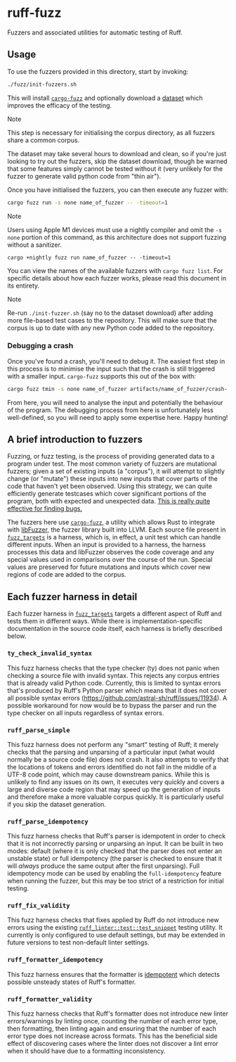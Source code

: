 # ruff-fuzz

Fuzzers and associated utilities for automatic testing of Ruff.

## Usage

To use the fuzzers provided in this directory, start by invoking:

```bash
./fuzz/init-fuzzers.sh
```

This will install [`cargo-fuzz`](https://github.com/rust-fuzz/cargo-fuzz) and optionally download a
[dataset](https://zenodo.org/record/3628784) which improves the efficacy of the testing.

> [!NOTE]
>
> This step is necessary for initialising the corpus directory, as all fuzzers share a common corpus.

The dataset may take several hours to download and clean, so if you're just looking to try out the
fuzzers, skip the dataset download, though be warned that some features simply cannot be tested
without it (very unlikely for the fuzzer to generate valid python code from "thin air").

Once you have initialised the fuzzers, you can then execute any fuzzer with:

```bash
cargo fuzz run -s none name_of_fuzzer -- -timeout=1
```

> [!NOTE]
>
> Users using Apple M1 devices must use a nightly compiler and omit the `-s none` portion of this
> command, as this architecture does not support fuzzing without a sanitizer.
>
> ```shell
> cargo +nightly fuzz run name_of_fuzzer -- -timeout=1
> ```

You can view the names of the available fuzzers with `cargo fuzz list`.
For specific details about how each fuzzer works, please read this document in its entirety.

> [!NOTE]
>
> Re-run `./init-fuzzer.sh` (say no to the dataset download) after adding more file-based test cases
> to the repository. This will make sure that the corpus is up to date with any new Python code
> added to the repository.

### Debugging a crash

Once you've found a crash, you'll need to debug it.
The easiest first step in this process is to minimise the input such that the crash is still
triggered with a smaller input.
`cargo-fuzz` supports this out of the box with:

```bash
cargo fuzz tmin -s none name_of_fuzzer artifacts/name_of_fuzzer/crash-...
```

From here, you will need to analyse the input and potentially the behaviour of the program.
The debugging process from here is unfortunately less well-defined, so you will need to apply some
expertise here.
Happy hunting!

## A brief introduction to fuzzers

Fuzzing, or fuzz testing, is the process of providing generated data to a program under test.
The most common variety of fuzzers are mutational fuzzers; given a set of existing inputs (a
"corpus"), it will attempt to slightly change (or "mutate") these inputs into new inputs that cover
parts of the code that haven't yet been observed.
Using this strategy, we can quite efficiently generate testcases which cover significant portions of
the program, both with expected and unexpected data.
[This is really quite effective for finding bugs.](https://github.com/rust-fuzz/trophy-case)

The fuzzers here use [`cargo-fuzz`](https://github.com/rust-fuzz/cargo-fuzz), a utility which allows
Rust to integrate with [libFuzzer](https://llvm.org/docs/LibFuzzer.html), the fuzzer library built
into LLVM.
Each source file present in [`fuzz_targets`](fuzz_targets) is a harness, which is, in effect, a unit
test which can handle different inputs.
When an input is provided to a harness, the harness processes this data and libFuzzer observes the
code coverage and any special values used in comparisons over the course of the run.
Special values are preserved for future mutations and inputs which cover new regions of code are
added to the corpus.

## Each fuzzer harness in detail

Each fuzzer harness in [`fuzz_targets`](fuzz_targets) targets a different aspect of Ruff and tests
them in different ways. While there is implementation-specific documentation in the source code
itself, each harness is briefly described below.

### `ty_check_invalid_syntax`

This fuzz harness checks that the type checker (ty) does not panic when checking a source
file with invalid syntax. This rejects any corpus entries that is already valid Python code.
Currently, this is limited to syntax errors that's produced by Ruff's Python parser which means
that it does not cover all possible syntax errors (<https://github.com/astral-sh/ruff/issues/11934>).
A possible workaround for now would be to bypass the parser and run the type checker on all inputs
regardless of syntax errors.

### `ruff_parse_simple`

This fuzz harness does not perform any "smart" testing of Ruff; it merely checks that the parsing
and unparsing of a particular input (what would normally be a source code file) does not crash.
It also attempts to verify that the locations of tokens and errors identified do not fall in the
middle of a UTF-8 code point, which may cause downstream panics.
While this is unlikely to find any issues on its own, it executes very quickly and covers a large
and diverse code region that may speed up the generation of inputs and therefore make a more
valuable corpus quickly.
It is particularly useful if you skip the dataset generation.

### `ruff_parse_idempotency`

This fuzz harness checks that Ruff's parser is idempotent in order to check that it is not
incorrectly parsing or unparsing an input.
It can be built in two modes: default (where it is only checked that the parser does not enter an
unstable state) or full idempotency (the parser is checked to ensure that it will _always_ produce
the same output after the first unparsing).
Full idempotency mode can be used by enabling the `full-idempotency` feature when running the
fuzzer, but this may be too strict of a restriction for initial testing.

### `ruff_fix_validity`

This fuzz harness checks that fixes applied by Ruff do not introduce new errors using the existing
[`ruff_linter::test::test_snippet`](../crates/ruff_linter/src/test.rs) testing utility.
It currently is only configured to use default settings, but may be extended in future versions to
test non-default linter settings.

### `ruff_formatter_idempotency`

This fuzz harness ensures that the formatter is [idempotent](https://en.wikipedia.org/wiki/Idempotence)
which detects possible unsteady states of Ruff's formatter.

### `ruff_formatter_validity`

This fuzz harness checks that Ruff's formatter does not introduce new linter errors/warnings by
linting once, counting the number of each error type, then formatting, then linting again and
ensuring that the number of each error type does not increase across formats. This has the
beneficial side effect of discovering cases where the linter does not discover a lint error when
it should have due to a formatting inconsistency.
